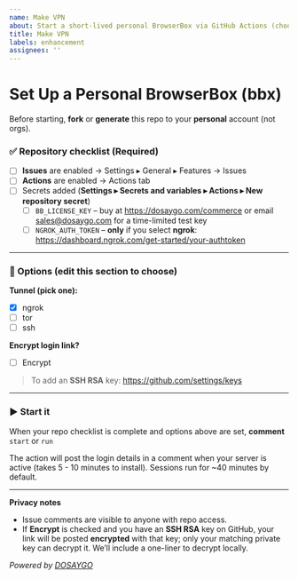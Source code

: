 ```yaml
---
name: Make VPN
about: Start a short-lived personal BrowserBox via GitHub Actions (choose tunnel, encryption)
title: Make VPN
labels: enhancement
assignees: ''
---
```


# Set Up a Personal BrowserBox (bbx)

Before starting, **fork** or **generate** this repo to your **personal** account (not orgs).

### ✅ Repository checklist (Required)
- [ ] **Issues** are enabled → Settings ▸ General ▸ Features → Issues
- [ ] **Actions** are enabled → Actions tab
- [ ] Secrets added (**Settings ▸ Secrets and variables ▸ Actions ▸ New repository secret**)
  - [ ] `BB_LICENSE_KEY` – buy at https://dosaygo.com/commerce or email sales@dosaygo.com for a time-limited test key
  - [ ] `NGROK_AUTH_TOKEN` – **only** if you select **ngrok**: https://dashboard.ngrok.com/get-started/your-authtoken

---

### 🔧 Options (edit this section to choose)
**Tunnel (pick one):**
- [x] ngrok
- [ ] tor
- [ ] ssh  <!-- not available in this workflow yet -->

**Encrypt login link?**
- [ ] Encrypt  <!-- Requires an SSH **RSA** key on your GitHub account -->

> To add an **SSH RSA** key: https://github.com/settings/keys

---

### ▶️ Start it
When your repo checklist is complete and options above are set, **comment** `start` or `run`

The action will post the login details in a comment when your server is active (takes 5 - 10 minutes to install). Sessions run for ~40 minutes by default.

---

**Privacy notes**
- Issue comments are visible to anyone with repo access.
- If **Encrypt** is checked and you have an **SSH RSA** key on GitHub, your link will be posted **encrypted** with that key; only your matching private key can decrypt it. We’ll include a one-liner to decrypt locally.

*Powered by [DOSAYGO](https://dosaygo.com)*

